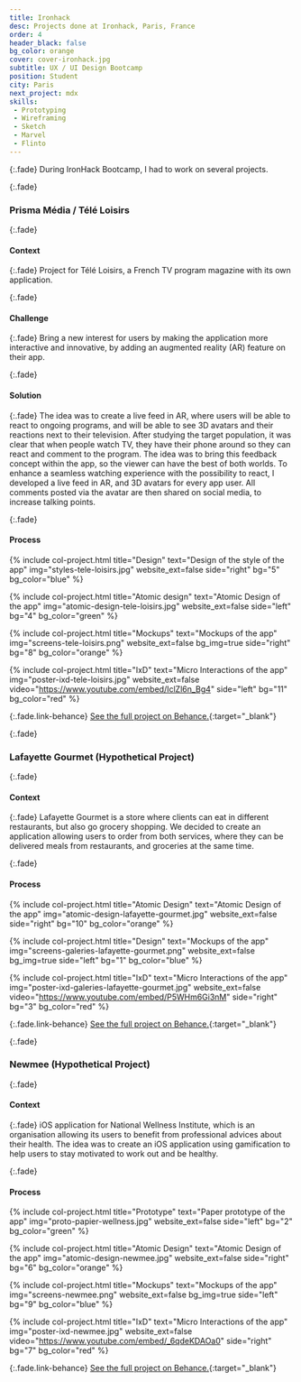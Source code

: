 ```yaml
---
title: Ironhack
desc: Projects done at Ironhack, Paris, France
order: 4
header_black: false
bg_color: orange
cover: cover-ironhack.jpg
subtitle: UX / UI Design Bootcamp
position: Student
city: Paris
next_project: mdx
skills:
 - Prototyping
 - Wireframing
 - Sketch
 - Marvel
 - Flinto
---
```


{:.fade}
During IronHack Bootcamp, I had to work on several projects.

{:.fade}
### Prisma Média / Télé Loisirs

{:.fade}
#### Context

{:.fade}
Project for Télé Loisirs, a French TV program magazine with its own application.

{:.fade}
#### Challenge

{:.fade}
Bring a new interest for users by making the application more interactive and innovative, by adding an augmented reality (AR) feature on their app.

{:.fade}
#### Solution

{:.fade}
The idea was to create a live feed in AR, where users will be able to react to ongoing programs, and will be able to see 3D avatars and their reactions next to their television. After studying the target population, it was clear that when people watch TV, they have their phone around so they can react and comment to the program. The idea was to bring this feedback concept within the app, so the viewer can have the best of both worlds. To enhance a seamless watching experience with the possibility to react, I developed a live feed in AR, and 3D avatars for every app user. All comments posted via the avatar are then shared on social media, to increase talking points.

{:.fade}
#### Process

{%
    include col-project.html
    title="Design"
    text="Design of the style of the app"
    img="styles-tele-loisirs.jpg"
    website_ext=false
    side="right"
    bg="5"
    bg_color="blue"
%}

{%
    include col-project.html
    title="Atomic design"
    text="Atomic Design of the app"
    img="atomic-design-tele-loisirs.jpg"
    website_ext=false
    side="left"
    bg="4"
    bg_color="green"
%}

{%
    include col-project.html
    title="Mockups"
    text="Mockups of the app"
    img="screens-tele-loisirs.png"
    website_ext=false
    bg_img=true
    side="right"
    bg="8"
    bg_color="orange"
%}

{%
    include col-project.html
    title="IxD"
    text="Micro Interactions of the app"
    img="poster-ixd-tele-loisirs.jpg"
    website_ext=false
    video="https://www.youtube.com/embed/IclZl6n_Bg4"
    side="left"
    bg="11"
    bg_color="red"
%}

{:.fade.link-behance}
[See the full project on Behance.](https://www.behance.net/gallery/66305401/Tl-Loisirs){:target="_blank"}

{:.fade}
### Lafayette Gourmet (Hypothetical Project)

{:.fade}
#### Context

{:.fade}
Lafayette Gourmet is a store where clients can eat in different restaurants, but also go grocery shopping. We decided to create an application allowing users to order from both services, where they can be delivered meals from restaurants, and groceries at the same time.

{:.fade}
#### Process

{%
    include col-project.html
    title="Atomic Design"
    text="Atomic Design of the app"
    img="atomic-design-lafayette-gourmet.jpg"
    website_ext=false
    side="right"
    bg="10"
    bg_color="orange"
%}

{%
    include col-project.html
    title="Design"
    text="Mockups of the app"
    img="screens-galeries-lafayette-gourmet.png"
    website_ext=false
    bg_img=true
    side="left"
    bg="1"
    bg_color="blue"
%}

{%
    include col-project.html
    title="IxD"
    text="Micro Interactions of the app"
    img="poster-ixd-galeries-lafayette-gourmet.jpg"
    website_ext=false
    video="https://www.youtube.com/embed/P5WHm6Gi3nM"
    side="right"
    bg="3"
    bg_color="red"
%}

{:.fade.link-behance}
[See the full project on Behance.](https://www.behance.net/gallery/65086417/Lafayette-Gourmet-app){:target="_blank"}

{:.fade}
### Newmee (Hypothetical Project)

{:.fade}
#### Context

{:.fade}
iOS application for National Wellness Institute, which is an organisation allowing its users to benefit from professional advices about their health. The idea was to create an iOS application using gamification to help users to stay motivated to work out and be healthy.

{:.fade}
#### Process

{%
    include col-project.html
    title="Prototype"
    text="Paper prototype of the app"
    img="proto-papier-wellness.jpg"
    website_ext=false
    side="left"
    bg="2"
    bg_color="green"
%}

{%
    include col-project.html
    title="Atomic Design"
    text="Atomic Design of the app"
    img="atomic-design-newmee.jpg"
    website_ext=false
    side="right"
    bg="6"
    bg_color="orange"
%}

{%
    include col-project.html
    title="Mockups"
    text="Mockups of the app"
    img="screens-newmee.png"
    website_ext=false
    bg_img=true
    side="left"
    bg="9"
    bg_color="blue"
%}

{%
    include col-project.html
    title="IxD"
    text="Micro Interactions of the app"
    img="poster-ixd-newmee.jpg"
    website_ext=false
    video="https://www.youtube.com/embed/_6qdeKDAOa0"
    side="right"
    bg="7"
    bg_color="red"
%}

{:.fade.link-behance}
[See the full project on Behance.](https://www.behance.net/gallery/65096453/Newmee){:target="_blank"}